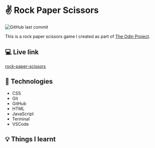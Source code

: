 # :v: Rock Paper Scissors

![GitHub last commit](https://img.shields.io/github/last-commit/xanderbylo/rock-paper-scissors) 

This is a rock paper scissors game I created as part of [The Odin Project](https://www.theodinproject.com/).

## :computer: Live link

[rock-paper-scissors](https://xanderbylo.github.io/rock-paper-scissors/)

## :floppy_disk: Technologies

* CSS
* Git
* GitHub
* HTML
* JavaScript
* Terminal
* VSCode

## :bulb: Things I learnt